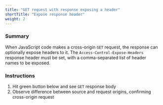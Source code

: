 ```yaml
---
title: "GET request with response exposing a header"
shortTitle: "Expose response header"
weight: 2
---
```


### Summary

When JavaScript code makes a cross-origin `GET` request, the response can optionally expose headers to it.
The `Access-Control-Expose-Headers` response header must be set, with a comma-separated list of header names to be exposed.

### Instructions

1. Hit green button below and see `GET` response body
1. Observe difference between source and request origins, confirming cross-origin request